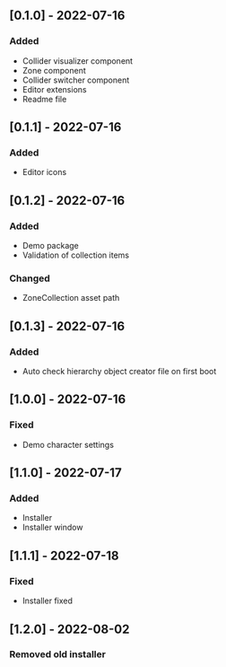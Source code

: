 ## [0.1.0] - 2022-07-16


### Added
* Collider visualizer component
* Zone component
* Collider switcher component
* Editor extensions
* Readme file


## [0.1.1] - 2022-07-16
### Added
* Editor icons


## [0.1.2] - 2022-07-16
### Added
* Demo package
* Validation of collection items

### Changed
* ZoneCollection asset path


## [0.1.3] - 2022-07-16
### Added
* Auto check hierarchy object creator file on first boot


## [1.0.0] - 2022-07-16
### Fixed
* Demo character settings


## [1.1.0] - 2022-07-17
### Added
* Installer
* Installer window


## [1.1.1] - 2022-07-18
### Fixed
* Installer fixed


## [1.2.0] - 2022-08-02
### Removed old installer